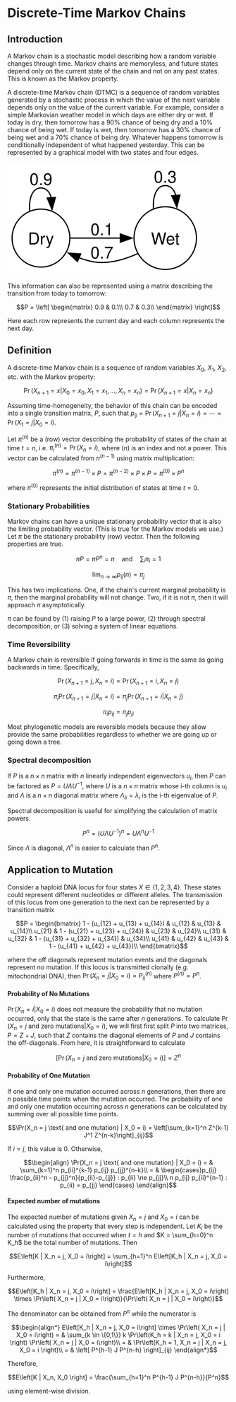 # Discrete-Time Markov Chains

## Introduction

A Markov chain is a stochastic model describing how a random variable changes through time. Markov chains are memoryless, and future states depend only on the current state of the chain and not on any past states. This is known as the Markov property.

A discrete-time Markov chain (DTMC) is a sequence of random variables generated by a stochastic process in which the value of the next variable depends only on the value of the current variable. For example, consider a simple Markovian weather model in which days are either dry or wet. If today is dry, then tomorrow has a 90% chance of being dry and a 10% chance of being wet. If today is wet, then tomorrow has a 30% chance of being wet and a 70% chance of being dry. Whatever happens tomorrow is conditionally independent of what happened yesterday. This can be represented by a graphical model with two states and four edges.

![An example graphical model. Each circle represents a state. Each edge represents a state transitions with associated weights.](../images/weather.svg)

This information can also be represented using a matrix describing the transition from today to tomorrow:

$$P = \left[
\begin{matrix}
0.9 & 0.1\\
0.7 & 0.3\\
\end{matrix}
\right]$$

Here each row represents the current day and each column represents the next day.

## Definition
A discrete-time Markov chain is a sequence of random variables $X_0$, $X_1$, $X_2$, etc. with the Markov property:

$$\Pr(X_{n+1} = x | X_0 = x_0, X_1 = x_1, \ldots , X_n = x_n) = \Pr(X_{n+1} = x | X_n = x_n)$$

Assuming time-homogeneity, the behavior of this chain can be encoded into a single transition matrix, $P$, such that $p_{ij} = \Pr(X_{n+1} = j | X_n = i) = \cdots = \Pr(X_{1} = j | X_0 = i)$.

Let $\pi^{(n)}$ be a (row) vector describing the probability of states of the chain at time $t=n$, i.e. $\pi^{(n)}_i = \Pr(X_{n} = i)$, where $(n)$ is an index and not a power. This vector can be calculated from  $\pi^{(n-1)}$ using matrix multiplication:

$$\pi^{(n)} = \pi^{(n-1)} \times P = \pi^{(n-2)} \times P \times P = \pi^{(0)} \times P^n$$

where $\pi^{(0)}$ represents the initial distribution of states at time $t = 0$.

### Stationary Probabilities

Markov chains can have a unique stationary probability vector that is also the limiting probability vector. (This is true for the Markov models we use.) Let $\pi$ be the stationary probability (row) vector. Then the following properties are true.

$$\pi P = \pi P^n = \pi \quad\text{and}\quad \sum_i \pi_i = 1$$

$$\lim_{n \to \infty} p_{ij}(n) = \pi_j$$

This has two implications. One, if the chain's current marginal probability is $\pi$, then the marginal probability will not change. Two, if it is not $\pi$, then it will approach $\pi$ asymptotically.

$\pi$ can be found by (1) raising $P$ to a large power, (2) through spectral decomposition, or (3) solving a system of linear equations.

### Time Reversibility

A Markov chain is reversible if going forwards in time is the same as going backwards in time. Specifically,

$$\Pr(X_{n+1} = j , X_n = i) = \Pr(X_{n+1} = i , X_n = j)$$

$$\pi_i \Pr(X_{n+1} = j | X_n = i) = \pi_j \Pr(X_{n+1} = i | X_n = j)$$

$$\pi_i p_{ij} = \pi_j p_{ji}$$

Most phylogenetic models are reversible models because they allow provide the same probabilities regardless to whether we are going up or going down a tree.

### Spectral decomposition

If $P$ is a $n \times n$ matrix with $n$ linearly independent eigenvectors $u_i$, then $P$ can be factored as $P = U \Lambda U^{-1}$, where $U$ is a $n \times n$ matrix whose i-th column is $u_i$ and $\Lambda$ is a $n \times n$ diagonal matrix where $\Lambda_{ii} = \lambda_i$ is the i-th eigenvalue of $P$.

Spectral decomposition is useful for simplifying the calculation of matrix powers.

$$P^n = (U \Lambda U^{-1})^n = U \Lambda^n U^{-1}$$

Since $\Lambda$ is diagonal, $\Lambda^n$ is easier to calculate than $P^n$.

## Application to Mutation

Consider a haploid DNA locus for four states $X \in \{1, 2, 3, 4\}$. These states could represent different nucleotides or different alleles. The transmission of this locus from one generation to the next can be represented by a transition matrix

$$P = \begin{bmatrix}
 1 - (u_{12} + u_{13} + u_{14}) & u_{12} & u_{13} & u_{14}\\
u_{21} & 1 - (u_{21} + u_{23} + u_{24}) & u_{23} & u_{24}\\
u_{31} & u_{32} & 1 - (u_{31} + u_{32} + u_{34}) & u_{34}\\
u_{41} & u_{42} & u_{43} & 1 - (u_{41} + u_{42} + u_{43})\\
\end{bmatrix}$$

where the off diagonals represent mutation events and the diagonals represent no mutation.  If this locus is transmitted clonally (e.g. mitochondrial DNA), then $\Pr(X_n = j | X_0 = i) = P^{(n)}_{ij}$ where $P^{(n)} = P^n$.



#### Probability of No Mutations

$\Pr(X_n = i | X_0 = i)$ does not measure the probability that no mutation occurred, only that the state is the same after $n$ generations. To calculate $\Pr(X_n = j \text{ and zero mutations} | X_0 = i)$, we will first first split $P$ into two matrices, $P = Z + J$, such that $Z$ contains the diagonal elements of $P$ and $J$ contains the off-diagonals. From here, it is straightforward to calculate

$$\left[\Pr(X_n = j \text{ and zero mutations} | X_0 = i)\right] = Z^n$$

#### Probability of One Mutation

If one and only one mutation occurred across $n$ generations, then there are $n$ possible time points when the mutation occurred. The probability of one and only one mutation occurring across $n$ generations can be calculated by summing over all possible time points.

$$\Pr(X_n = j \text{ and one mutation} | X_0 = i) =
\left[\sum_{k=1}^n Z^{k-1} J^1 Z^{n-k}\right]_{ij}$$

If $i = j$, this value is 0. Otherwise,

$$\begin{align}
\Pr(X_n = j \text{ and one mutation} | X_0 = i) = &
\sum_{k=1}^n p_{ii}^{k-1} p_{ij} p_{jj}^{n-k}\\
= & \begin{cases}p_{ij} \frac{p_{ii}^n - p_{jj}^n}{p_{ii}-p_{jj}} : p_{ii} \ne p_{jj}\\
n p_{ij} p_{ii}^{n-1} : p_{ii} = p_{jj}
\end{cases}
\end{align}$$

#### Expected number of mutations

The expected number of mutations given $X_n = j$ and $X_0 = i$ can be calculated using the property that every step is independent. Let $K_i$ be the number of mutations that occurred when $t=h$ and $K = \sum_{h=0}^n K_h$ be the total number of mutations. Then

$$E\left[K | X_n = j, X_0 = i\right] = \sum_{h=1}^n E\left[K_h | X_n = j, X_0 = i\right]$$

Furthermore,

$$E\left[K_h | X_n = j, X_0 = i\right] = \frac{E\left[K_h | X_n = j, X_0 = i\right] \times \Pr\left( X_n = j | X_0 = i\right)}{\Pr\left( X_n = j | X_0 = i\right)}$$

The denominator can be obtained from $P^n$ while the numerator is 

$$\begin{align*}
E\left[K_h | X_n = j, X_0 = i\right] \times \Pr\left( X_n = j | X_0 = i\right) = &
\sum_{k \in \{0,1\}} k \Pr\left(K_h = k | X_n = j, X_0 = i \right)  \Pr\left( X_n = j | X_0 = i\right)\\
= & \Pr\left(K_h = 1, X_n = j | X_n = j, X_0 = i \right)\\
= & \left[ P^{h-1} J P^{n-h} \right]_{ij}
\end{align*}$$

Therefore, 

$$E\left[K | X_n, X_0 \right] = \frac{\sum_{h=1}^n P^{h-1} J P^{n-h}}{P^n}$$

using element-wise division.

